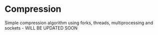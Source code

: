 # Compression
Simple compression algorithm using forks, threads, multiprocessing and sockets - WILL BE UPDATED SOON
